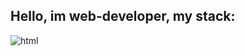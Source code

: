 ## Hello, im web-developer, my stack:

![html](https://img.shields.io/badge/HTML-090909?style=for-the-badge&logo=HTML&logoColor=cc3535)
